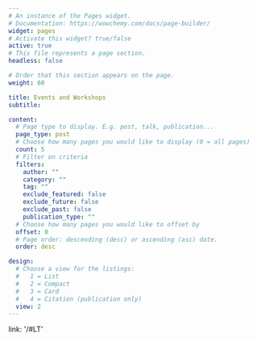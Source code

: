 ```yaml
---
# An instance of the Pages widget.
# Documentation: https://wowchemy.com/docs/page-builder/
widget: pages
# Activate this widget? true/false
active: true
# This file represents a page section.
headless: false

# Order that this section appears on the page.
weight: 60

title: Events and Workshops
subtitle:

content:
  # Page type to display. E.g. post, talk, publication...
  page_type: post
  # Choose how many pages you would like to display (0 = all pages)
  count: 5
  # Filter on criteria
  filters:
    author: ""
    category: ""
    tag: ""
    exclude_featured: false
    exclude_future: false
    exclude_past: false
    publication_type: ""
  # Choose how many pages you would like to offset by
  offset: 0
  # Page order: descending (desc) or ascending (asc) date.
  order: desc

design:
  # Choose a view for the listings:
  #   1 = List
  #   2 = Compact
  #   3 = Card
  #   4 = Citation (publication only)
  view: 2
---
```

link: '/#LT'
